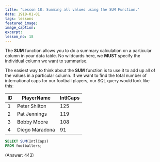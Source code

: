 ```yaml
---
title: "Lesson 18: Summing all values using the SUM Function."
date: 1918-01-01
tags: lessons
featured_image: 
image_caption: 
excerpt: 
lesson_no: 18
---
```

The **SUM** function allows you to do a summary calculation on a particular column in your data table. No wildcards here, we **MUST** specify the individual column we want to summarise.

The easiest way to think about the **SUM** function is to use it to add up all of the values in a particular column. If we want to find the total number of international caps for our football players, our SQL query would look like this: 

|ID|PlayerName|IntlCaps|
|---|---|---|
|1|Peter Shilton|125|
|2|Pat Jennings|119|
|3|Bobby Moore|108|
|4|Diego Maradona|91|


```sql
SELECT SUM(IntlCaps) 
FROM footballers;
```
(Answer: 443)